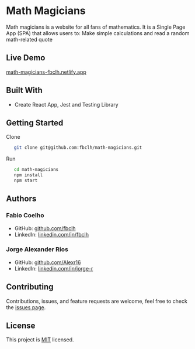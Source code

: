 # Math Magicians

Math magicians is a website for all fans of mathematics. It is a Single Page App (SPA) that allows users to: Make simple calculations and read a random math-related quote

## Live Demo

[math-magicians-fbclh.netlify.app](https://math-magicians-fbclh.netlify.app/)

## Built With
- Create React App, Jest and Testing Library

## Getting Started

Clone

```sh
   git clone git@github.com:fbclh/math-magicians.git
```

Run

```sh
   cd math-magicians
   npm install
   npm start
```

## Authors

### Fabio Coelho

- GitHub: [github.com/fbclh](https://github.com/fbclh)
- LinkedIn: [linkedin.com/in/fbclh](https://www.linkedin.com/in/fbclh)

### Jorge Alexander Rios

- GitHub: [github.com/Alexr16](https://github.com/Alexr16)
- LinkedIn: [linkedin.com/in/jorge-r](https://www.linkedin.com/in/jorge-r%C3%ADos-3b33ab22b)

## Contributing

Contributions, issues, and feature requests are welcome, feel free to check the [issues page](../../issues/).

## License

This project is [MIT](LICENSE) licensed.
